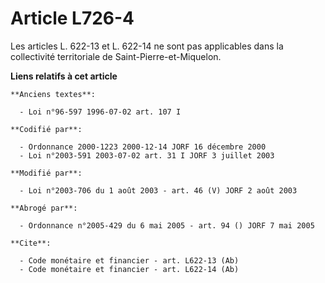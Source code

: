 # Article L726-4

Les articles L. 622-13 et L. 622-14 ne sont pas applicables dans la collectivité territoriale de Saint-Pierre-et-Miquelon.

**Liens relatifs à cet article**

	**Anciens textes**:

	  - Loi n°96-597 1996-07-02 art. 107 I

	**Codifié par**:

	  - Ordonnance 2000-1223 2000-12-14 JORF 16 décembre 2000
	  - Loi n°2003-591 2003-07-02 art. 31 I JORF 3 juillet 2003

	**Modifié par**:

	  - Loi n°2003-706 du 1 août 2003 - art. 46 (V) JORF 2 août 2003

	**Abrogé par**:

	  - Ordonnance n°2005-429 du 6 mai 2005 - art. 94 () JORF 7 mai 2005

	**Cite**:

	  - Code monétaire et financier - art. L622-13 (Ab)
	  - Code monétaire et financier - art. L622-14 (Ab)
